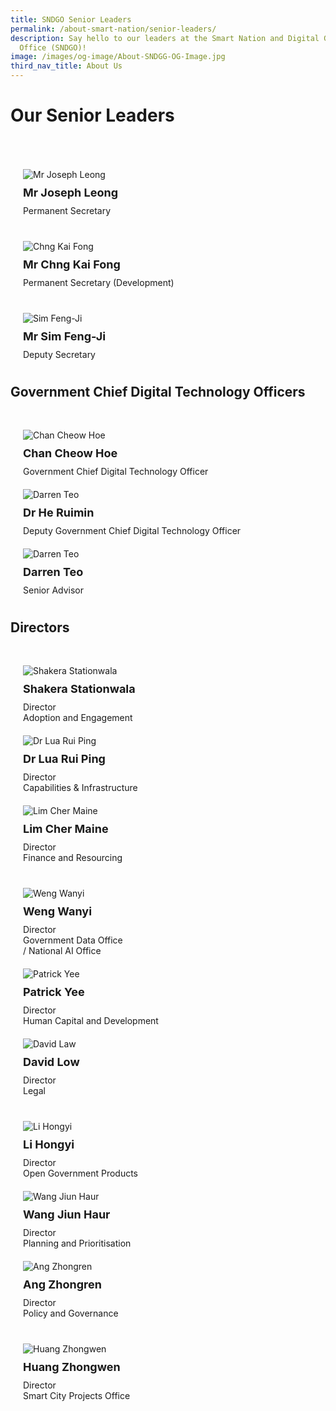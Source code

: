 ```yaml
---
title: SNDGO Senior Leaders
permalink: /about-smart-nation/senior-leaders/
description: Say hello to our leaders at the Smart Nation and Digital Government
  Office (SNDGO)!
image: /images/og-image/About-SNDGG-OG-Image.jpg
third_nav_title: About Us
---
```

# Our Senior Leaders

<div class="row" style="padding: 40px 0px 0px 0px;">

<div class="col" style="padding: 10px 20px 10px 20px">

<div style="width:100%;display:flex;justify-content:left;"><div style="width:500px;"><img src="/images/abt-smart-nation/Leaders/Joseph-Leong.jpg" alt="Mr Joseph Leong"></div></div><div style="font-size:18px;padding: 10px 0px 10px 0px"><b>Mr Joseph Leong</b></div>Permanent Secretary<br></div>

</div>	
	
<div class="row" style="padding: 20px 0px 0px 0px;">	
	
<div class="col" style="padding: 10px 20px 10px 20px">

<div style="width:100%;display:flex;justify-content:left;"><div style="width:500px;"><img src="/images/abt-smart-nation/Leaders/Chng-Kai-Fong.jpg" alt="Chng Kai Fong"></div></div><div style="font-size:18px;padding: 10px 0px 10px 0px"><b>Mr Chng Kai Fong</b></div>Permanent Secretary (Development)<br></div>

</div>	
	
<div class="row" style="padding: 20px 0px 0px 0px;">		
	
<div class="col" style="padding: 10px 20px 10px 20px">

<div style="width:100%;display:flex;justify-content:left;"><div style="width:500px;"><img src="/images/abt-smart-nation/Leaders/Sim-Feng-Ji.jpg" alt="Sim Feng-Ji"></div></div><div style="font-size:18px;padding: 10px 0px 10px 0px"><b>Mr Sim Feng-Ji</b></div>Deputy Secretary</div>

</div>

## Government Chief Digital Technology Officers

<div class="row" style="padding: 20px 0px 0px 0px;">

<div class="col" style="padding: 10px 20px 10px 20px">

<div style="width:100%;display:flex;justify-content:left;"><div style="width:200px;"><img src="/images/abt-smart-nation/Leaders/Chan-Cheow-Hoe-2.jpg" alt="Chan Cheow Hoe"></div></div><div style="font-size:18px;padding: 10px 0px 10px 0px"><b>Chan Cheow Hoe</b></div>Government Chief Digital Technology Officer<br></div>
	
	
<div class="col" style="padding: 10px 20px 10px 20px">

<div style="width:100%;display:flex;justify-content:left;"><div style="width:200px;"><img src="/images/abt-smart-nation/Leaders/profile-pic.jpg" alt="Darren Teo"></div></div><div style="font-size:18px;padding: 10px 0px 10px 0px"><b>Dr He Ruimin</b></div>Deputy Government Chief Digital Technology Officer <br></div>

<div class="col" style="padding: 10px 20px 10px 20px">

<div style="width:100%;display:flex;justify-content:left;"><div style="width:200px;"><img src="/images/abt-smart-nation/Leaders/Darren-Teo-2.jpg" alt="Darren Teo"></div></div><div style="font-size:18px;padding: 10px 0px 10px 0px"><b>Darren Teo</b></div>Senior Advisor<br></div>
	
</div>

## Directors

<div class="row" style="padding: 20px 0px 0px 0px;">
	
<div class="col" style="padding: 10px 20px 10px 20px">

<div style="width:100%;display:flex;justify-content:left;"><div style="width:200px;"><img src="/images/abt-smart-nation/Leaders/profile-pic.jpg" alt="Shakera Stationwala"></div></div><div style="font-size:18px;padding: 10px 0px 10px 0px"><b>Shakera Stationwala</b></div>Director<br>Adoption and Engagement<br></div>
	
<div class="col" style="padding: 10px 20px 10px 20px">

<div style="width:100%;display:flex;justify-content:left;"><div style="width:200px;"><img src="/images/abt-smart-nation/Leaders/profile-pic.jpg" alt="Dr Lua Rui Ping"></div></div><div style="font-size:18px;padding: 10px 0px 10px 0px"><b>Dr Lua Rui Ping</b></div>Director<br>Capabilities &amp; Infrastructure<br></div>	

<div class="col" style="padding: 10px 20px 10px 20px">

<div style="width:100%;display:flex;justify-content:left;"><div style="width:200px;"><img src="/images/abt-smart-nation/Leaders/Cher-Maine-2.jpg" alt="Lim Cher Maine"></div></div><div style="font-size:18px;padding: 10px 0px 10px 0px"><b>Lim Cher Maine</b></div>Director<br>Finance and Resourcing<br></div>
	
</div>

<div class="row" style="padding: 20px 0px 0px 0px;">	

<div class="col" style="padding: 10px 20px 10px 20px">

<div style="width:100%;display:flex;justify-content:left;"><div style="width:200px;"><img src="/images/abt-smart-nation/Leaders/Weng-Wanyi-2.jpg" alt="Weng Wanyi"></div></div><div style="font-size:18px;padding: 10px 0px 10px 0px"><b>Weng Wanyi</b></div>Director<br>Government Data Office<br> / National AI Office<br></div>	
	
<div class="col" style="padding: 10px 20px 10px 20px">	
	
<div style="width:100%;display:flex;justify-content:left;"><div style="width:200px;"><img src="/images/abt-smart-nation/Leaders/Patrick-Yee-2.jpg" alt="Patrick Yee"></div></div><div style="font-size:18px;padding: 10px 0px 10px 0px"><b>Patrick Yee</b></div>Director<br>Human Capital and Development<br></div>	

<div class="col" style="padding: 10px 20px 10px 20px">

<div style="width:100%;display:flex;justify-content:left;"><div style="width:200px;"><img src="/images/abt-smart-nation/Leaders/david-low.jpeg" alt="David Law"></div></div><div style="font-size:18px;padding: 10px 0px 10px 0px"><b>David Low</b></div>Director<br>Legal<br></div>	
	

</div>

<div class="row" style="padding: 20px 0px 0px 0px;">	

<div class="col" style="padding: 10px 20px 10px 20px">

<div style="width:100%;display:flex;justify-content:left;"><div style="width:200px;"><img src="/images/abt-smart-nation/Leaders/Li-Hong-Yi-2.jpg" alt="Li Hongyi"></div></div><div style="font-size:18px;padding: 10px 0px 10px 0px"><b>Li Hongyi</b></div>Director<br>Open Government Products</div>			



<div class="col" style="padding: 10px 20px 10px 20px">

<div style="width:100%;display:flex;justify-content:left;"><div style="width:200px;"><img src="/images/abt-smart-nation/Leaders/Wang-Jiun-Haur-2.jpg" alt="Wang Jiun Haur"></div></div><div style="font-size:18px;padding: 10px 0px 10px 0px"><b>Wang Jiun Haur</b></div>Director<br>Planning and Prioritisation<br></div>	

<div class="col" style="padding: 10px 20px 10px 20px">

<div style="width:100%;display:flex;justify-content:left;"><div style="width:200px;"><img src="/images/abt-smart-nation/Leaders/Zhong-Ren-2.jpg" alt="Ang Zhongren"></div></div><div style="font-size:18px;padding: 10px 0px 10px 0px"><b>Ang Zhongren</b></div>Director<br>Policy and Governance<br></div>	
	
</div>

<div class="row" style="padding: 20px 0px 0px 0px;">	

<div class="col" style="padding: 10px 20px 10px 20px">

<div style="width:100%;display:flex;justify-content:left;"><div style="width:200px;"><img src="/images/abt-smart-nation/Leaders/Zhong-Wen-2.jpg" alt="Huang Zhongwen"></div></div><div style="font-size:18px;padding: 10px 0px 10px 0px"><b>Huang Zhongwen</b></div>Director<br>Smart City Projects Office<br></div>
	
<div class="col" style="padding: 10px 20px 10px 20px"></div>
	
<div class="col" style="padding: 10px 20px 10px 20px"></div>


</div>